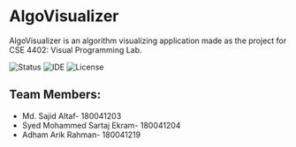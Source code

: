 # AlgoVisualizer

AlgoVisualizer is an algorithm visualizing application made as the project for CSE 4402: Visual Programming Lab.

![Status](https://img.shields.io/badge/Status-Complete-brightgreen)
![IDE](https://img.shields.io/badge/IDE-IntelliJ%20IDEA-blue)
![License](https://img.shields.io/badge/license-MIT-orange.svg)


## Team Members:
* Md. Sajid Altaf- 180041203
* Syed Mohammed Sartaj Ekram- 180041204
* Adham Arik Rahman- 180041219
